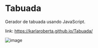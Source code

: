 # Tabuada
Gerador de tabuada usando JavaScript.

link: https://karlaroberta.github.io/Tabuada/

![image](https://github.com/KarlaRoberta/Tabuada/assets/96659292/b1167ad6-d72e-4f49-85c4-47a8eca1fcde)

